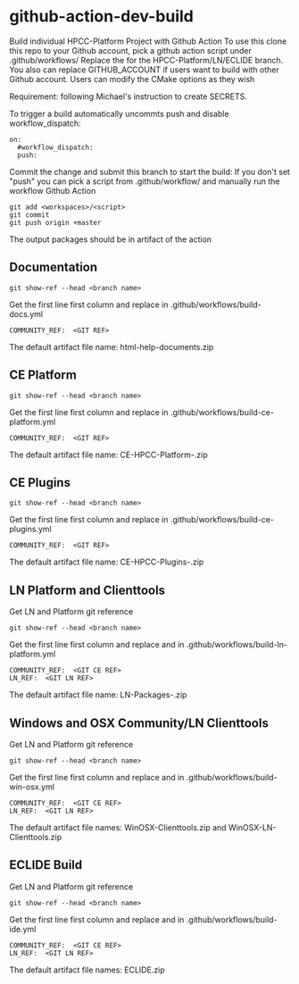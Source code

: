 # github-action-dev-build

Build individual HPCC-Platform Project with Github Action
To use this clone this repo to your Github account, pick a github action script under .github/workflows/
Replace the <GIT REF> for the HPCC-Platform/LN/ECLIDE branch. You also can replace GITHUB_ACCOUNT if users
want to build with other Github account.
Users can modify the CMake options as they wish

Requirement: following Michael's instruction to create SECRETS.


To trigger a build automatically uncommts push and disable workflow_dispatch:
```code
on:
  #workflow_dispatch:
  push:
```

Commit the change and submit this branch to start the build:
If you don't set "push" you can pick a script from .github/workflow/ and manually run the workflow Github Action
```console
git add <workspaces>/<script>
git commit
git push origin +master
```
The output packages should be in artifact of the action

## Documentation
```console
git show-ref --head <branch name>
```
Get the first line first column and replace <GIT REF> in .github/workflows/build-docs.yml
```code
COMMUNITY_REF:  <GIT REF>
```
The default artifact file name: html-help-documents.zip

## CE Platform
```console
git show-ref --head <branch name>
```
Get the first line first column and replace <GIT REF> in .github/workflows/build-ce-platform.yml
```code
COMMUNITY_REF:  <GIT REF>
```
The default artifact file name: CE-HPCC-Platform-<os>.zip

## CE Plugins
```console
git show-ref --head <branch name>
```
Get the first line first column and replace <GIT REF> in .github/workflows/build-ce-plugins.yml
```code
COMMUNITY_REF:  <GIT REF>
```
The default artifact file name: CE-HPCC-Plugins-<os>.zip

## LN Platform and Clienttools
Get LN and Platform git reference
```console
git show-ref --head <branch name>
```
Get the first line first column and replace <GIT CE REF> and <GIT LN REF> in .github/workflows/build-ln-platform.yml
```code
COMMUNITY_REF:  <GIT CE REF>
LN_REF:  <GIT LN REF>
```
The default artifact file name: LN-Packages-<os>.zip

## Windows and OSX Community/LN Clienttools
Get LN and Platform git reference
```console
git show-ref --head <branch name>
```
Get the first line first column and replace <GIT CE REF> and <GIT LN REF> in .github/workflows/build-win-osx.yml
```code
COMMUNITY_REF:  <GIT CE REF>
LN_REF:  <GIT LN REF>
```
The default artifact file names: WinOSX-Clienttools.zip and WinOSX-LN-Clienttools.zip

## ECLIDE Build
Get LN and Platform git reference
```console
git show-ref --head <branch name>
```
Get the first line first column and replace <GIT CE REF> and <GIT LN REF> in .github/workflows/build-ide.yml
```code
COMMUNITY_REF:  <GIT CE REF>
LN_REF:  <GIT LN REF>
```
The default artifact file names: ECLIDE.zip

